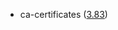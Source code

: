 - ca-certificates ([3.83](https://firefox-source-docs.mozilla.org/security/nss/releases/nss_3_83.html))
